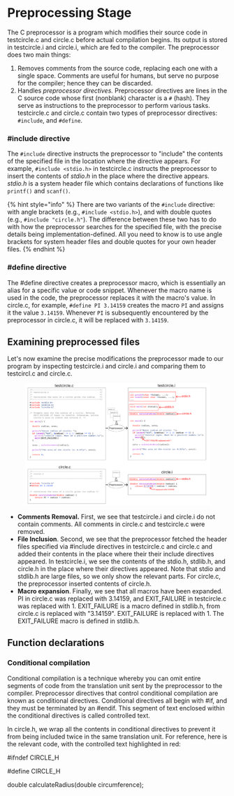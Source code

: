 # Preprocessing Stage

The C preprocessor is a program which modifies their source code in testcircle.c and circle.c before actual compilation begins. Its output is stored in testcircle.i and circle.i, which are fed to the compiler. The preprocessor does two main things:

1. Removes comments from the source code, replacing each one with a single space. Comments are useful for humans, but serve no purpose for the compiler; hence they can be discarded.
2. Handles _preprocessor directives._ Preprocessor directives are lines in the C source code whose first (nonblank) character is a `#` (hash). They serve as instructions to the preprocessor to perform various tasks. testcircle.c and circle.c contain two types of preprocessor directives: `#include`, and `#define`.&#x20;

### #include directive

The `#include` directive instructs the preprocessor to "include" the contents of the specified file in the location where the directive appears. For example, `#include <stdio.h>` in testcircle.c instructs the preprocessor to insert the contents of _stdio.h_ in the place where the directive appears. _stdio.h_ is a system header file which contains declarations of functions like `printf()` and `scanf()`.

{% hint style="info" %}
There are two variants of the `#include` directive: with angle brackets (e.g., `#include <stdio.h>`), and with double quotes (e.g., `#include "circle.h"`). The difference between these two has to do with how the preprocessor searches for the specified file, with the precise details being implementation-defined. All you need to know is to use angle brackets for system header files and double quotes for your own header files.&#x20;
{% endhint %}

### #define directive

The #define directive creates a preprocessor macro, which is essentially an alias for a specific value or code snippet. Whenever the macro name is used in the code, the preprocessor replaces it with the macro's value. In circle.c, for example, `#define PI 3.14159` creates the macro `PI` and assigns it the value `3.14159`.  Whenever `PI` is subsequently encountered by the preprocessor in circle.c, it will be replaced with `3.14159`.&#x20;

## Examining preprocessed files

Let's now examine the precise modifications the preprocessor made to our program by inspecting testcircle.i and circle.i and comparing them to testcircl.c and circle.c.&#x20;

<figure><img src="../../.gitbook/assets/Group 19 (4).png" alt=""><figcaption></figcaption></figure>

* **Comments Removal.** First, we see that testcircle.i and circle.i do not contain comments. All comments in circle.c and testcircle.c were removed.
* **File Inclusion**. Second, we see that the preprocessor fetched the header files specified via #include directives in testcircle.c and circle.c and added their contents in the place where their their include directives appeared. In testcircle.i, we see the contents of the stdio.h, stdlib.h, and circle.h in the place where their directives appeared. Note that stdio and stdlib.h are large files, so we only show the relevant parts. For circle.c, the preprocessor inserted contents of circle.h.&#x20;
* **Macro expansion**. Finally, we see that all macros have been expanded. PI in circle.c was replaced with 3.14159, and EXIT\_FAILURE in testcircle.c was replaced with 1. EXIT\_FAILURE is a macro defined in stdlib.h,  from circle.c is replaced with "3.14159". EXIT\_FAILURE is replaced with 1. The EXIT\_FAILURE macro is defined in stdlib.h.&#x20;

## &#x20;Function declarations



### Conditional compilation

Conditional compilation is a technique whereby you can omit entire segments of code from the translation unit sent by the preprocessor to the compiler. Preprocessor directives that control conditional compilation are known as conditional directives. Conditional directives all begin with #if, and they must be terminated by an #endif. This segment of text enclosed within the conditional directives is called controlled text.&#x20;

In circle.h, we wrap all the contents in conditional directives to prevent it from being included twice in the same translation unit. For reference, here is the relevant code, with the controlled text highlighted in red:

\#ifndef CIRCLE\_H

\#define CIRCLE\_H

double calculateRadius(double circumference);&#x20;

